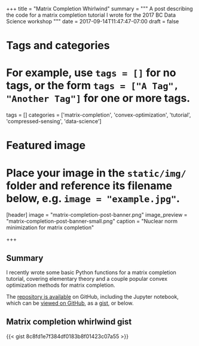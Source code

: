 +++
title = "Matrix Completion Whirlwind"
summary = """
A post describing the code for a matrix completion tutorial I wrote
for the 2017 BC Data Science workshop
"""
date = 2017-09-14T11:47:47-07:00
draft = false

# Tags and categories
# For example, use `tags = []` for no tags, or the form `tags = ["A Tag", "Another Tag"]` for one or more tags.
tags = []
categories = ['matrix-completion', 'convex-optimization', 'tutorial', 'compressed-sensing', 'data-science']

# Featured image
# Place your image in the `static/img/` folder and reference its filename below, e.g. `image = "example.jpg"`.
[header]
image = "matrix-completion-post-banner.png"
image_preview = "matrix-completion-post-banner-small.png"
caption = "Nuclear norm minimization for matrix completion"

+++


## Summary

I recently wrote some basic Python functions for a matrix completion tutorial, covering elementary theory and a couple popular convex optimization methods for matrix completion.

The [repository is available](https://github.com/asberk/matrix-completion-whirlwind) on GitHub, including the Jupyter notebook, which can be [viewed on GitHub](https://github.com/asberk/matrix-completion-whirlwind/blob/master/matrix_completion_master.ipynb), as a [gist](https://gist.github.com/asberk/8c8fd1e7f384df0183b8f01423c07a55), or below. 


## Matrix completion whirlwind gist


{{< gist 8c8fd1e7f384df0183b8f01423c07a55 >}}
